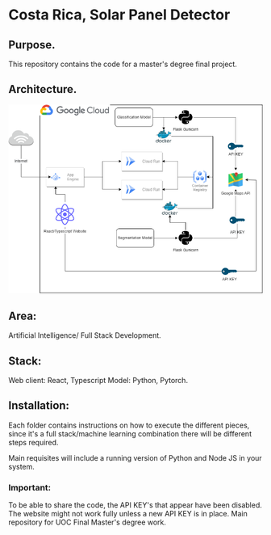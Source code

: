# Costa Rica, Solar Panel Detector

## Purpose.

This repository contains the code for a master's degree final project. 

## Architecture.
![Architecture](./Architecture.png)

## Area: 
Artificial Intelligence/ Full Stack Development.


## Stack:

Web client: React, Typescript
Model: Python, Pytorch.

## Installation: 

Each folder contains instructions on how to execute the different pieces,
since it's a full stack/machine learning combination there will be different steps required.

Main requisites will include a running version of Python and Node JS in your system.

### Important:
To be able to share the code, the API KEY's that appear have been disabled. 
The website might not work fully unless a new API KEY is in place. 
Main repository for UOC Final Master's degree work. 


